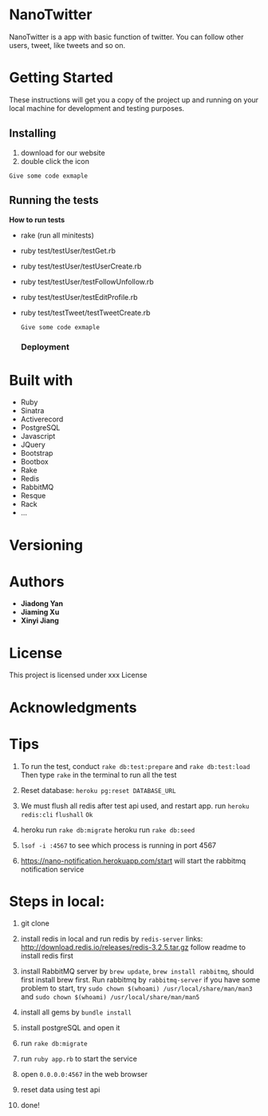 # NanoTwitter

NanoTwitter is a app with basic function of twitter. You can follow other users, tweet, like tweets and so on.

# Getting Started

These instructions will get you a copy of the project up and running on your local machine for development and testing purposes.

## Installing

1. download for our website
2. double click the icon

  ```
  Give some code exmaple
  ```

## Running the tests

**How to run tests**

- rake (run all minitests)
- ruby test/testUser/testGet.rb
- ruby test/testUser/testUserCreate.rb
- ruby test/testUser/testFollowUnfollow.rb
- ruby test/testUser/testEditProfile.rb
- ruby test/testTweet/testTweetCreate.rb

  ```
  Give some code exmaple
  ```

  ### Deployment

# Built with

- Ruby
- Sinatra
- Activerecord
- PostgreSQL
- Javascript
- JQuery
- Bootstrap
- Bootbox
- Rake
- Redis
- RabbitMQ
- Resque
- Rack
- ...

# Versioning

# Authors

- **Jiadong Yan**
- **Jiaming Xu**
- **Xinyi Jiang**

# License

This project is licensed under xxx License

# Acknowledgments

# Tips

1. To run the test, conduct `rake db:test:prepare` and `rake db:test:load`
   Then type `rake` in the terminal to run all the test


2. Reset database: `heroku pg:reset DATABASE_URL`


3. We must flush all redis after test api used, and restart app.
run `heroku redis:cli`  `flushall` `Ok`

4. heroku run `rake db:migrate`
heroku run `rake db:seed`

5. `lsof -i :4567` to see which process is running in port 4567

6. https://nano-notification.herokuapp.com/start will start the rabbitmq notification service


# Steps in local:

1. git clone

  <links from="" github="">
  </links>

2. install redis in local and run redis by `redis-server` links: <http://download.redis.io/releases/redis-3.2.5.tar.gz> follow readme to install redis first

3. install RabbitMQ server by `brew update`, `brew install rabbitmq`, should first install brew first. Run rabbitmq by `rabbitmq-server` if you have some problem to start, try `sudo chown $(whoami) /usr/local/share/man/man3` and `sudo chown $(whoami) /usr/local/share/man/man5`
4. install all gems by `bundle install`
5. install postgreSQL and open it
6. run `rake db:migrate`
7. run `ruby app.rb` to start the service
8. open `0.0.0.0:4567` in the web browser
9. reset data using test api
10. done!

